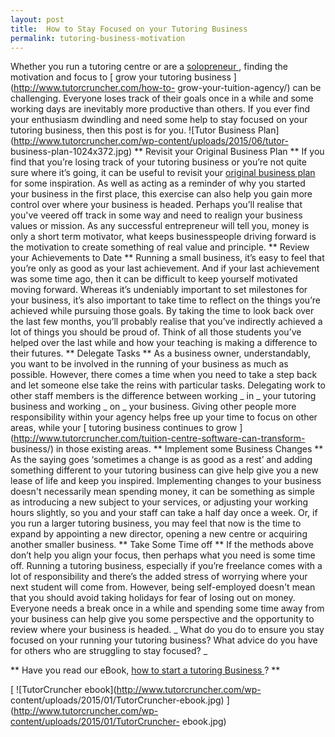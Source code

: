 ```yaml
---
layout: post
title:  How to Stay Focused on your Tutoring Business
permalink: tutoring-business-motivation
---
```

Whether you run a tutoring centre or are a [ solopreneur
](http://www.entrepreneur.com/article/239522) , finding the motivation and
focus to [ grow your tutoring business ](http://www.tutorcruncher.com/how-to-
grow-your-tuition-agency/) can be challenging. Everyone loses track of their
goals once in a while and some working days are inevitably more productive
than others. If you ever find your enthusiasm dwindling and need some help to
stay focused on your tutoring business, then this post is for you. ![Tutor
Business Plan](http://www.tutorcruncher.com/wp-content/uploads/2015/06/tutor-
business-plan-1024x372.jpg) ** Revisit your Original Business Plan ** If you
find that you’re losing track of your tutoring business or you’re not quite
sure where it’s going, it can be useful to revisit your [ original business
plan ](http://www.tutorcruncher.com/how-to-make-a-business-plan-part-1/) for
some inspiration. As well as acting as a reminder of why you started your
business in the first place, this exercise can also help you gain more control
over where your business is headed. Perhaps you’ll realise that you've veered
off track in some way and need to realign your business values or mission. As
any successful entrepreneur will tell you, money is only a short term
motivator, what keeps businesspeople driving forward is the motivation to
create something of real value and principle. ** Review your Achievements to
Date ** Running a small business, it’s easy to feel that you’re only as good
as your last achievement. And if your last achievement was some time ago, then
it can be difficult to keep yourself motivated moving forward. Whereas it’s
undeniably important to set milestones for your business, it’s also important
to take time to reflect on the things you’re achieved while pursuing those
goals. By taking the time to look back over the last few months, you’ll
probably realise that you’ve indirectly achieved a lot of things you should be
proud of. Think of all those students you’ve helped over the last while and
how your teaching is making a difference to their futures. ** Delegate Tasks
** As a business owner, understandably, you want to be involved in the running
of your business as much as possible. However, there comes a time when you
need to take a step back and let someone else take the reins with particular
tasks. Delegating work to other staff members is the difference between
working _ in _ your tutoring business and working _ on _ your business. Giving
other people more responsibility within your agency helps free up your time to
focus on other areas, while your [ tutoring business continues to grow
](http://www.tutorcruncher.com/tuition-centre-software-can-transform-
business/) in those existing areas. ** Implement some Business Changes ** As
the saying goes ‘sometimes a change is as good as a rest’ and adding something
different to your tutoring business can give help give you a new lease of life
and keep you inspired. Implementing changes to your business doesn't
necessarily mean spending money, it can be something as simple as introducing
a new subject to your services, or adjusting your working hours slightly, so
you and your staff can take a half day once a week. Or, if you run a larger
tutoring business, you may feel that now is the time to expand by appointing a
new director, opening a new centre or acquiring another smaller business. **
Take Some Time off ** If the methods above don’t help you align your focus,
then perhaps what you need is some time off. Running a tutoring business,
especially if you’re freelance comes with a lot of responsibility and there’s
the added stress of worrying where your next student will come from. However,
being self-employed doesn't mean that you should avoid taking holidays for
fear of losing out on money. Everyone needs a break once in a while and
spending some time away from your business can help give you some perspective
and the opportunity to review where your business is headed. _ What do you do
to ensure you stay focused on your running your tutoring business? What advice
do you have for others who are struggling to stay focused? _

** Have you read our eBook, [ how to start a tutoring Business ](http://www.amazon.co.uk/How-Start-Tutoring-Business-starting-ebook/dp/B00SNPQHMO) ? **

[ ![TutorCruncher ebook](http://www.tutorcruncher.com/wp-
content/uploads/2015/01/TutorCruncher-ebook.jpg)
](http://www.tutorcruncher.com/wp-content/uploads/2015/01/TutorCruncher-
ebook.jpg)
